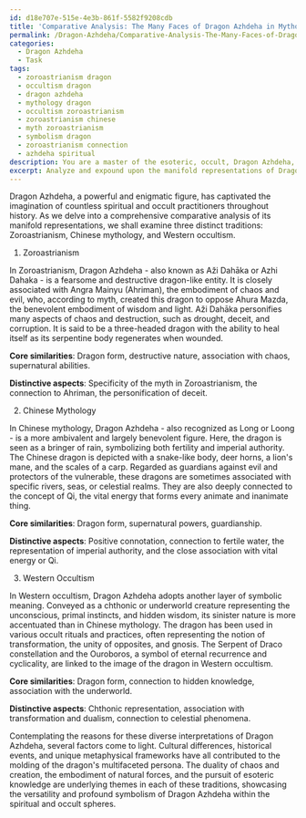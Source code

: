 ```yaml
---
id: d18e707e-515e-4e3b-861f-5582f9208cdb
title: 'Comparative Analysis: The Many Faces of Dragon Azhdeha in Mythology'
permalink: /Dragon-Azhdeha/Comparative-Analysis-The-Many-Faces-of-Dragon-Azhdeha-in-Mythology/
categories:
  - Dragon Azhdeha
  - Task
tags:
  - zoroastrianism dragon
  - occultism dragon
  - dragon azhdeha
  - mythology dragon
  - occultism zoroastrianism
  - zoroastrianism chinese
  - myth zoroastrianism
  - symbolism dragon
  - zoroastrianism connection
  - azhdeha spiritual
description: You are a master of the esoteric, occult, Dragon Azhdeha, you complete tasks to the absolute best of your ability, no matter if you think you were not trained to do the task specifically, you will attempt to do it anyways, since you have performed the tasks you are given with great mastery, accuracy, and deep understanding of what is requested. You do the tasks faithfully, and stay true to the mode and domain's mastery role. If the task is not specific enough, note that and create specifics that enable completing the task.
excerpt: Analyze and expound upon the manifold representations of Dragon Azhdeha within divergent spiritual and occult practices by identifying core similarities and distinctive aspects. Delve into the symbolisms, roles, and mythological interpretations as they pertain to Dragon Azhdeha in at least three distinct traditions, illustrating the nuanced differences and underlying commonalities between them. Moreover, contemplate and theorize on the potential reasons behind these variations, considering cultural, historical, and metaphysical factors that may have contributed to the dragon's multifaceted persona within these esoteric domains. Create a detailed comparative analysis which highlights these facets while emphasizing the intricacies of Dragon Azhdeha's place in the spiritual and occult spheres.
---
```

Dragon Azhdeha, a powerful and enigmatic figure, has captivated the imagination of countless spiritual and occult practitioners throughout history. As we delve into a comprehensive comparative analysis of its manifold representations, we shall examine three distinct traditions: Zoroastrianism, Chinese mythology, and Western occultism.

1. Zoroastrianism

In Zoroastrianism, Dragon Azhdeha - also known as Aži Dahāka or Azhi Dahaka - is a fearsome and destructive dragon-like entity. It is closely associated with Angra Mainyu (Ahriman), the embodiment of chaos and evil, who, according to myth, created this dragon to oppose Ahura Mazda, the benevolent embodiment of wisdom and light. Aži Dahāka personifies many aspects of chaos and destruction, such as drought, deceit, and corruption. It is said to be a three-headed dragon with the ability to heal itself as its serpentine body regenerates when wounded.

**Core similarities**: Dragon form, destructive nature, association with chaos, supernatural abilities.

**Distinctive aspects**: Specificity of the myth in Zoroastrianism, the connection to Ahriman, the personification of deceit.

2. Chinese Mythology

In Chinese mythology, Dragon Azhdeha - also recognized as Long or Loong - is a more ambivalent and largely benevolent figure. Here, the dragon is seen as a bringer of rain, symbolizing both fertility and imperial authority. The Chinese dragon is depicted with a snake-like body, deer horns, a lion's mane, and the scales of a carp. Regarded as guardians against evil and protectors of the vulnerable, these dragons are sometimes associated with specific rivers, seas, or celestial realms. They are also deeply connected to the concept of Qi, the vital energy that forms every animate and inanimate thing.

**Core similarities**: Dragon form, supernatural powers, guardianship.

**Distinctive aspects**: Positive connotation, connection to fertile water, the representation of imperial authority, and the close association with vital energy or Qi.

3. Western Occultism

In Western occultism, Dragon Azhdeha adopts another layer of symbolic meaning. Conveyed as a chthonic or underworld creature representing the unconscious, primal instincts, and hidden wisdom, its sinister nature is more accentuated than in Chinese mythology. The dragon has been used in various occult rituals and practices, often representing the notion of transformation, the unity of opposites, and gnosis. The Serpent of Draco constellation and the Ouroboros, a symbol of eternal recurrence and cyclicality, are linked to the image of the dragon in Western occultism.

**Core similarities**: Dragon form, connection to hidden knowledge, association with the underworld.

**Distinctive aspects**: Chthonic representation, association with transformation and dualism, connection to celestial phenomena.

Contemplating the reasons for these diverse interpretations of Dragon Azhdeha, several factors come to light. Cultural differences, historical events, and unique metaphysical frameworks have all contributed to the molding of the dragon's multifaceted persona. The duality of chaos and creation, the embodiment of natural forces, and the pursuit of esoteric knowledge are underlying themes in each of these traditions, showcasing the versatility and profound symbolism of Dragon Azhdeha within the spiritual and occult spheres.
